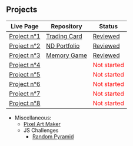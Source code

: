 ## Projects

Live Page|Repository|Status
---------|----------|------
[Project n°1](https://cedric-f.github.io/Trading-Card/)|[Trading Card](https://github.com/Cedric-F/Cedric-F.github.io/tree/master/Trading-Card)|[Reviewed](https://review.udacity.com/#!/reviews/1031109/shared)
[Project n°2](https://cedric-f.github.io/ND-Portfolio/)|[ND Portfolio](https://github.com/Cedric-F/Cedric-F.github.io/tree/master/ND-Portfolio)|[Reviewed](https://review.udacity.com/#!/reviews/1088468/shared)
[Project n°3](https://cedric-f.github.io/Memory-Game-v2/)|[Memory Game](https://github.com/Cedric-F/Cedric-F.github.io/tree/master/Memory-Game-v2)|[Reviewed](https://review.udacity.com/#!/reviews/1129652/shared)
[Project n°4]()||<span style="color: red">Not started</span>
[Project n°5]()||<span style="color: red">Not started</span>
[Project n°6]()||<span style="color: red">Not started</span>
[Project n°7]()||<span style="color: red">Not started</span>
[Project n°8]()||<span style="color: red">Not started</span>


* Miscellaneous:
  * [Pixel Art Maker](https://cedric-f.github.io/Pixel-Art-Maker/)
  * JS Challenges
    * [Random Pyramid](https://cedric-f.github.io/Miscellaneous/JS-Challenge/Rand-Pyramid/)